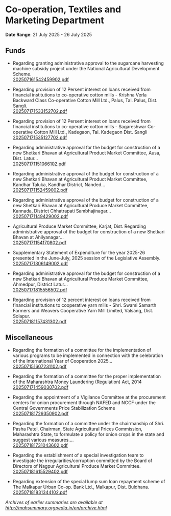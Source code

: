 # Co-operation, Textiles and Marketing Department

**Date Range**: 21 July 2025 - 26 July 2025


## Funds
- Regarding granting administrative approval to the sugarcane harvesting machine subsidy project under the National Agricultural Development Scheme.\
  [202507161542459902.pdf](https://gr.maharashtra.gov.in/Site/Upload/Government%20Resolutions/English/202507161542459902.pdf)

- Regarding provision of 12 Persent interest on loans received from financial institutions to co-operative cotton mills - Krishna Verla Backward Class Co-operative Cotton Mill Ltd., Palus, Tal. Palus, Dist. Sangli.\
  [202507171533152702.pdf](https://gr.maharashtra.gov.in/Site/Upload/Government%20Resolutions/English/202507171533152702.pdf)

- Regarding provision of 12 Persent interest on loans received from financial institutions to co-operative cotton mills - Sagareshwar Co-operative Cotton Mill Ltd., Kadegaon, Tal. Kadegaon Dist. Sangli\
  [202507171535127702.pdf](https://gr.maharashtra.gov.in/Site/Upload/Government%20Resolutions/English/202507171535127702.pdf)

- Regarding administrative approval for the budget for construction of a new Shetkari Bhavan at Agricultural Product Market Committee, Ausa, Dist. Latur...\
  [202507171151066102.pdf](https://gr.maharashtra.gov.in/Site/Upload/Government%20Resolutions/English/202507171151066102.pdf)

- Regarding administrative approval of the budget for construction of a new Shetkari Bhavan at Agricultural Product Market Committee, Kandhar Taluka, Kandhar District, Nanded...\
  [202507171152459002.pdf](https://gr.maharashtra.gov.in/Site/Upload/Government%20Resolutions/English/202507171152459002.pdf)

- Regarding administrative approval of the budget for construction of a new Shetkari Bhavan at Agricultural Produce Market Committee, Kannada, District Chhatrapati Sambhajinagar...\
  [202507171149429002.pdf](https://gr.maharashtra.gov.in/Site/Upload/Government%20Resolutions/English/202507171149429002.pdf)

- Agricultural Produce Market Committee, Karjat, Dist. Regarding administrative approval of the budget for construction of a new Shetkari Bhavan at Ahilyanagar...\
  [202507171154170802.pdf](https://gr.maharashtra.gov.in/Site/Upload/Government%20Resolutions/English/202507171154170802.pdf)

- Supplementary Statement of Expenditure for the year 2025-26 presented in the June-July, 2025 session of the Legislative Assembly.\
  [202507171306149002.pdf](https://gr.maharashtra.gov.in/Site/Upload/Government%20Resolutions/English/202507171306149002.pdf)

- Regarding administrative approval for the budget for construction of a new Shetkari Bhavan at Agricultural Produce Market Committee, Ahmedpur, District Latur...\
  [202507171815556502.pdf](https://gr.maharashtra.gov.in/Site/Upload/Government%20Resolutions/English/202507171815556502.pdf)

- Regarding provision of 12 percent interest on loans received from financial institutions to cooperative yarn mills - Shri. Swami Samarth Farmers and Weavers Cooperative Yarn Mill Limited, Valsang, Dist. Solapur.\
  [202507181157431302.pdf](https://gr.maharashtra.gov.in/Site/Upload/Government%20Resolutions/English/202507181157431302.pdf)

## Miscellaneous
- Regarding the formation of a committee for the implementation of various programs to be implemented in connection with the celebration of the International Year of Cooperation 2025...\
  [202507151607231102.pdf](https://gr.maharashtra.gov.in/Site/Upload/Government%20Resolutions/English/202507151607231102.pdf)

- Regarding the formation of a committee for the proper implementation of the Maharashtra Money Laundering (Regulation) Act, 2014\
  [202507171459030702.pdf](https://gr.maharashtra.gov.in/Site/Upload/Government%20Resolutions/English/202507171459030702.pdf)

- Regarding the appointment of a Vigilance Committee at the procurement centers for onion procurement through NAFED and NCCF under the Central Governments Price Stabilization Scheme\
  [202507181729350902.pdf](https://gr.maharashtra.gov.in/Site/Upload/Government%20Resolutions/English/202507181729350902.pdf)

- Regarding the formation of a committee under the chairmanship of Shri. Pasha Patel, Chairman, State Agricultural Prices Commission, Maharashtra State, to formulate a policy for onion crops in the state and suggest various measures....\
  [202507181731043602.pdf](https://gr.maharashtra.gov.in/Site/Upload/Government%20Resolutions/English/202507181731043602.pdf)

- Regarding the establishment of a special investigation team to investigate the irregularities/corruption committed by the Board of Directors of Nagpur Agricultural Produce Market Committee.\
  [202507181615529402.pdf](https://gr.maharashtra.gov.in/Site/Upload/Government%20Resolutions/English/202507181615529402.pdf)

- Regarding extension of the special lump sum loan repayment scheme of The Malkapur Urban Co-op. Bank Ltd., Malkapur, Dist. Buldhana.\
  [202507181831344102.pdf](https://gr.maharashtra.gov.in/Site/Upload/Government%20Resolutions/English/202507181831344102.pdf)


*Archives of earlier summaries are available at http://mahsummary.orgpedia.in/en/archive.html*